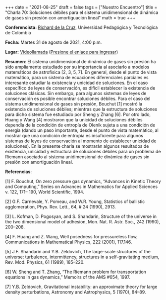 +++
date      = "2021-08-25"
draft     = false
tags      = ["Nuestro Encuentro"]
title     = "Charla 70: Soluciones débiles para el sistema unidimensional de dinámica de gases sin presión con amortiguación lineal"
math      = true
+++

**Conferencista:**  [Richard de la Cruz](https://matematicas.netlify.app/authors/delacruz-r/), Universidad Pedagógica y Tecnológica de Colombia

**Fecha:** Martes 31 de agosto de 2021, 4:00 p.m.

**Lugar:** [Videollamada](https://meet.google.com/izy-pzig-pbf)  ([Presione el enlace para ingresar](https://meet.google.com/izy-pzig-pbf))

**Resumen**: El sistema unidimensional de dinámica de gases sin presión ha sido ampliamente estudiado por su importancia al asociarlo a modelos matemáticos de astrofísica [2, 3, 5, 7]. 
En general, desde el punto de vista matemático, para un sistema de ecuaciones diferenciales parciales es interesante estudiar la existencia y unicidad de soluciones. En el caso específico de leyes de conservación,  es difícil establecer la existencia de soluciones clásicas. Sin embargo, para algunos sistemas de leyes de conservación es posible encontrar soluciones débiles. Para el caso del sistema unidimensional de gases sin presión, Bouchut [1] mostró la existencia de soluciones débiles; mientras que la estructura de soluciones para dicho sistema fue estudiado por Sheng y Zhang [6]. Por otro lado, Huang y Wang [4] mostraron que la unicidad de soluciones débiles dependía de la condición de entropía de Olenik sujeta a una condición de energía (dando un paso importante, desde el punto de vista matemático, al mostrar que una condición de entropía es insuficiente para algunos sistemas de leyes de conservación al momento de establecer unicidad de soluciones). En la presente charla se mostrarán algunos resultados de existencia, unicidad y estructura de soluciones débiles para un problema de Riemann asociado al sistema unidimensional de dinámica de gases sin presión con amortiguación lineal.

**Referencias**:

[1] F. Bouchut, On zero pressure gas dynamics, “Advances in Kinetic Theory and Computing,” Series on Advances in Mathematics for Applied Sciences v. 122, 171– 190, World Scientific, 1994.

[2] G.F. Carnevale, Y. Pomeau, and W.R. Young, Statistics of ballistic agglomeration, Phys. Rev. Lett., 64, # 24 (1990), 2913.

[3] L. Kofman, D. Pogosyan, and S. Shandarin, Structure of the universe in the two dimensional model of adhesion, Mon. Nat. R. Astr. Soc., 242 (1990), 200–208.

[4] F. Huang and Z. Wang, Well posedness for pressureless flow, Communications in Mathematical Physics, 222 (2001), 117.146.

[5] J.F. Shandarin and Y.B. Zeldovich, The large-scale structures of the universe: turbulence, intermittency, structures in a self-gravitating medium, Rev. Mod. Physics, 61 (1989), 185–220. 

[6] W. Sheng and T. Zhang, “The Riemann problem for transportation equations in gas dynamics,” Memoirs of the AMS #654, 1997.

[7] Y.B. Zeldovich, Gravitational instability: an approximate theory for large density perturbations, Astronomy and Astrophysics, 5 (1970), 84–89.
